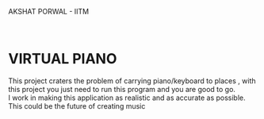<p> AKSHAT PORWAL - IITM </p>
<br>
<h1>VIRTUAL PIANO</h1>

<P> This project craters the problem of carrying piano/keyboard to places , with this project you just need to run this program and you are good to go. <br> I work in making this application as realistic and as accurate as possible. This could be the future of creating music  </p>

